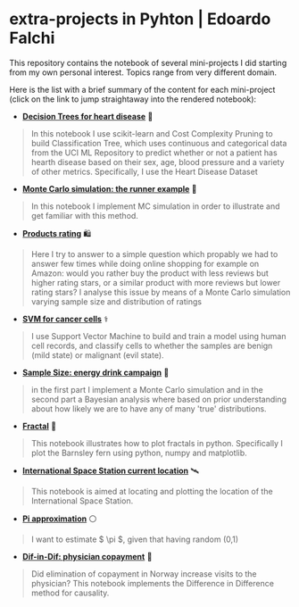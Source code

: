 # extra-projects in Pyhton | Edoardo Falchi
This repository contains the notebook of several mini-projects I did starting from my own personal interest. Topics range from very different domain.

Here is the list with a brief summary of the content for each mini-project (click on the link to jump straightaway into the rendered notebook):

* **[Decision Trees for heart disease](https://nbviewer.jupyter.org/github/edoardofalchi/extra-projects/blob/main/Decision%20Trees%20-%20Heart%20disease.ipynb)** :heartbeat:
> In this notebook I use scikit-learn and Cost Complexity Pruning to build Classification Tree, which uses continuous and categorical data from the UCI ML Repository to predict whether or not a patient has hearth disease based on their sex, age, blood pressure and a variety of other metrics. Specifically, I use the Heart Disease Dataset

* **[Monte Carlo simulation: the runner example](https://nbviewer.jupyter.org/github/edoardofalchi/extra-projects/blob/main/Monte%20Carlo%20Code.ipynb)** :runner:
> In this notebook I implement MC simulation in order to illustrate and get familiar with this method.

* **[Products rating](https://mybinder.org/v2/gh/edoardofalchi/extra-projects/main?filepath=Product%20rating.ipynb)** :shopping:
> Here I try to answer to a simple question which propably we had to answer few times while doing online shopping for example on Amazon: would you rather buy the product with less reviews but higher rating stars, or a similar product with more reviews but lower rating stars? I analyse this issue by means of a Monte Carlo simulation varying sample size and distribution of ratings

* **[SVM for cancer cells](https://nbviewer.jupyter.org/github/edoardofalchi/extra-projects/blob/main/SVM_cancer%20cells.ipynb)** :medical_symbol:
> I use Support Vector Machine to build and train a model using human cell records, and classify cells to whether the samples are benign (mild state) or malignant (evil state).

* **[Sample Size: energy drink campaign](https://nbviewer.jupyter.org/github/edoardofalchi/extra-projects/blob/main/Sample%20Size.ipynb)** :cup_with_straw:
> in the first part I implement a Monte Carlo simulation and in the second part a Bayesian analysis where based on prior understanding about how likely we are to have any of many 'true' distributions.

* **[Fractal](https://github.com/edoardofalchi/extra-projects/blob/main/Fractals.ipynb)** :art:
> This notebook illustrates how to plot fractals in python. Specifically I plot the Barnsley fern using python, numpy and matplotlib.

* **[International Space Station current location](https://nbviewer.jupyter.org/github/edoardofalchi/extra-projects/blob/main/Space%20station.ipynb)** :artificial_satellite:
> This notebook is aimed at locating and plotting the location of the International Space Station.

* **[Pi approximation](https://nbviewer.jupyter.org/github/edoardofalchi/extra-projects/blob/main/pi%20approximation%20function.ipynb)** :white_circle:
> I want to estimate $ \pi $, given that having random (0,1)

* **[Dif-in-Dif: physician copayment](https://nbviewer.jupyter.org/github/edoardofalchi/extra-projects/blob/main/physician%20copayment%20reform%20%28Dif-in-Dif%20design%29.ipynb)** :hospital:
> Did elimination of copayment in Norway increase visits to the physician? This notebook implements the Difference in Difference method for causality.
